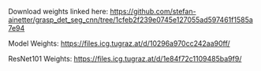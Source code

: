 Download weights linked here: https://github.com/stefan-ainetter/grasp_det_seg_cnn/tree/1cfeb2f239e0745e127055ad597461f1585a7e94


Model Weights: https://files.icg.tugraz.at/d/10296a970cc242aa90ff/

ResNet101 Weights: https://files.icg.tugraz.at/d/1e84f72c1109485ba9f9/